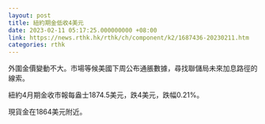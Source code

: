 ```yaml
---
layout: post
title: 紐約期金低收4美元
date: 2023-02-11 05:17:25.000000000 +08:00
link: https://news.rthk.hk/rthk/ch/component/k2/1687436-20230211.htm
categories: rthk
---
```


外圍金價變動不大。市場等候美國下周公布通脹數據，尋找聯儲局未來加息路徑的線索。

紐約4月期金收市報每盎士1874.5美元，跌4美元，跌幅0.21%。

現貨金在1864美元附近。
